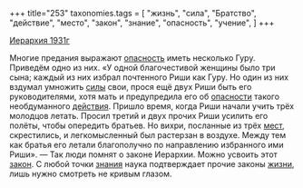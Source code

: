 +++
title="253"
taxonomies.tags = [
 "жизнь",
 "сила",
 "Братство",
 "действие",
 "место",
 "закон",
 "знание",
 "опасность",
 "учение",
]
+++

[Иерархия 1931г](/agni/1931)

Многие предания выражают [опасность](/tags/опасность) иметь несколько Гуру. Приведём одно из них. «У одной благочестивой женщины было три сына; каждый из них избрал почтенного Риши как Гуру. Но один из них вздумал умножить [силы](/tags/сила) свои, прося ещё двух Риши быть его руководителями, хотя мать и предупредила его об [опасности](/tags/опасность) такого необдуманного [действия](/tags/действие). Пришло время, когда Риши начали учить трёх молодцов летать. Просил третий и двух прочих Риши усилить его полёты, чтобы опередить братьев. Но вихри, посланные из трёх [мест](/tags/место), скрестились, и легкомысленный был растерзан в воздухе. Между тем как братья его летали благополучно по направлению избранного ими Риши». — Так люди помнят о законе Иерархии. Можно усвоить этот [закон](/tags/закон). С любой точки [знания](/tags/знание) наука подтверждает прочие законы [жизни](/tags/жизнь), лишь нужно смотреть не кривым глазом.   

